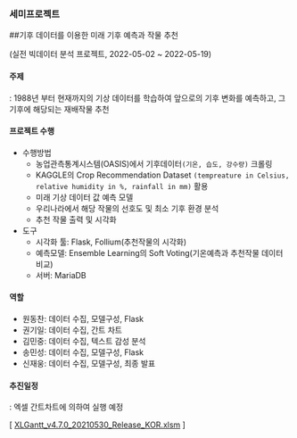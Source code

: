 ### 세미프로젝트

##기후 데이터를 이용한 미래 기후 예측과 작물 추천

(실전 빅데이터 분석 프로젝트, 2022-05-02 ~ 2022-05-19)

#### 주제

: 1988년 부터 현재까지의 기상 데이터를 학습하여 앞으로의 기후 변화를 예측하고, 그 기후에 해당되는 재배작물 추천



#### 프로젝트 수행

- 수행방법
  - 농업관측통계시스템(OASIS)에서 기후데이터`(기온, 습도, 강수량)` 크롤링
  - KAGGLE의 Crop Recommendation Dataset  `(tempreature in Celsius, relative humidity in %, rainfall in mm)` 활용 
  - 미래 기상 데이터 값 예측 모델
  - 우리나라에서 해당 작물의 선호도 및 최소 기후 환경 분석
  - 추천 작물 출력 및 시각화
- 도구
  - 시각화 툴: Flask, Follium(추천작물의 시각화)
  - 예측모델: Ensemble Learning의 Soft Voting(기온예측과 추천작물 데이터 비교)
  - 서버: MariaDB



#### 역할
- 원동찬: 데이터 수집, 모델구성, Flask
- 권기일: 데이터 수집, 간트 차트
- 김민중: 데이터 수집, 텍스트 감성 분석
- 송민성: 데이터 수집, 모델구성, Flask
- 신재웅: 데이터 수집, 모델구성, 최종 발표



#### 추진일정

: 엑셀 간트차트에 의하여 실행 예정

[  [XLGantt_v4.7.0_20210530_Release_KOR.xlsm](..\..\..\..\XLGantt_v4.7.0_20210530_Release_KOR.xlsm) ]

